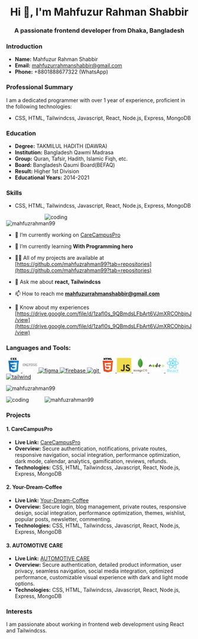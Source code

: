 <h1 align="center">Hi 👋, I'm Mahfuzur Rahman Shabbir</h1>
<h3 align="center">A passionate frontend developer from Dhaka, Bangladesh</h3>

### Introduction

- **Name:** Mahfuzur Rahman Shabbir
- **Email:** mahfuzurrahmanshabbir@gmail.com
- **Phone:** +8801888677322 (WhatsApp)

### Professional Summary

I am a dedicated programmer with over 1 year of experience, proficient in the following technologies:

- CSS, HTML, Tailwindcss, Javascript, React, Node.js, Express, MongoDB

### Education

- **Degree:** TAKMILUL HADITH (DAWRA)
- **Institution:** Bangladesh Qawmi Madrasa
- **Group:** Quran, Tafsir, Hadith, Islamic Fiqh, etc.
- **Board:** Bangladesh Qaumi Board(BEFAQ)
- **Result:** Higher 1st Division
- **Educational Years:** 2014-2021

### Skills

- CSS, HTML, Tailwindcss, Javascript, React, Node.js, Express, MongoDB

<img align="right" alt="coding" width="400" src="https://user-images.githubusercontent.com/55389276/140866485-8fb1c876-9a8f-4d6a-98dc-08c4981eaf70.gif"/>

<p align="left"> <img src="https://komarev.com/ghpvc/?username=mahfuzrahman99&label=Profile%20views&color=0e75b6&style=flat" alt="mahfuzrahman99" /> </p>

- 🔭 I’m currently working on [CareCampusPro](https://assignment-twelve-c5a2f.web.app/)

- 🌱 I’m currently learning **With Programming hero**

- 👨‍💻 All of my projects are available at [https://github.com/mahfuzrahman99?tab=repositories](https://github.com/mahfuzrahman99?tab=repositories)

- 💬 Ask me about **react, Tailwindcss**

- 📫 How to reach me **mahfuzurrahmanshabbir@gmail.com**

- 📄 Know about my experiences [https://drive.google.com/file/d/1zafI0s_9QBmdsLFbArt6VJmXRCOhbjnJ/view](https://drive.google.com/file/d/1zafI0s_9QBmdsLFbArt6VJmXRCOhbjnJ/view)
<p align="left">
</p>

<h3 align="left">Languages and Tools:</h3>
<p align="left"> <a href="https://www.w3schools.com/css/" target="_blank" rel="noreferrer"> <img src="https://raw.githubusercontent.com/devicons/devicon/master/icons/css3/css3-original-wordmark.svg" alt="css3" width="40" height="40"/> </a> <a href="https://expressjs.com" target="_blank" rel="noreferrer"> <img src="https://raw.githubusercontent.com/devicons/devicon/master/icons/express/express-original-wordmark.svg" alt="express" width="40" height="40"/> </a> <a href="https://www.figma.com/" target="_blank" rel="noreferrer"> <img src="https://www.vectorlogo.zone/logos/figma/figma-icon.svg" alt="figma" width="40" height="40"/> </a> <a href="https://firebase.google.com/" target="_blank" rel="noreferrer"> <img src="https://www.vectorlogo.zone/logos/firebase/firebase-icon.svg" alt="firebase" width="40" height="40"/> </a> <a href="https://git-scm.com/" target="_blank" rel="noreferrer"> <img src="https://www.vectorlogo.zone/logos/git-scm/git-scm-icon.svg" alt="git" width="40" height="40"/> </a> <a href="https://www.w3.org/html/" target="_blank" rel="noreferrer"> <img src="https://raw.githubusercontent.com/devicons/devicon/master/icons/html5/html5-original-wordmark.svg" alt="html5" width="40" height="40"/> </a> <a href="https://developer.mozilla.org/en-US/docs/Web/JavaScript" target="_blank" rel="noreferrer"> <img src="https://raw.githubusercontent.com/devicons/devicon/master/icons/javascript/javascript-original.svg" alt="javascript" width="40" height="40"/> </a> <a href="https://www.mongodb.com/" target="_blank" rel="noreferrer"> <img src="https://raw.githubusercontent.com/devicons/devicon/master/icons/mongodb/mongodb-original-wordmark.svg" alt="mongodb" width="40" height="40"/> </a> <a href="https://nodejs.org" target="_blank" rel="noreferrer"> <img src="https://raw.githubusercontent.com/devicons/devicon/master/icons/nodejs/nodejs-original-wordmark.svg" alt="nodejs" width="40" height="40"/> </a> <a href="https://reactjs.org/" target="_blank" rel="noreferrer"> <img src="https://raw.githubusercontent.com/devicons/devicon/master/icons/react/react-original-wordmark.svg" alt="react" width="40" height="40"/> </a> <a href="https://tailwindcss.com/" target="_blank" rel="noreferrer"> <img src="https://www.vectorlogo.zone/logos/tailwindcss/tailwindcss-icon.svg" alt="tailwind" width="40" height="40"/> </a> </p>

<p>&nbsp;<img width="400" align="left"  src="https://github-readme-stats.vercel.app/api?username=mahfuzrahman99&show_icons=true&locale=en" alt="mahfuzrahman99" /></p>

<p><img width="400" align="right" src="https://github-readme-streak-stats.herokuapp.com/?user=mahfuzrahman99&" alt="mahfuzrahman99" /></p>

<div></div>

<img alt="coding" width="900" src="https://i.ibb.co/YjTSgdH/github-wrapped.png"/>

### Projects

#### 1. CareCampusPro

- **Live Link:** [CareCampusPro](https://assignment-twelve-c5a2f.web.app/)
- **Overview:** Secure authentication, notifications, private routes, responsive navigation, social integration, performance optimization, dark mode, calendar, analytics, gamification, reviews, refunds.
- **Technologies:** CSS, HTML, Tailwindcss, Javascript, React, Node.js, Express, MongoDB

#### 2. Your-Dream-Coffee

- **Live Link:** [Your-Dream-Coffee](https://the-dragon-house.web.app/)
- **Overview:** Secure login, blog management, private routes, responsive design, social integration, performance optimization, themes, wishlist, popular posts, newsletter, commenting.
- **Technologies:** CSS, HTML, Tailwindcss, Javascript, React, Node.js, Express, MongoDB

#### 3. AUTOMOTIVE CARE

- **Live Link:** [AUTOMOTIVE CARE](https://assignment-ten-1cb40.web.app/)
- **Overview:** Secure authentication, detailed product information, user privacy, seamless navigation, social media integration, optimized performance, customizable visual experience with dark and light mode options.
- **Technologies:** CSS, HTML, Tailwindcss, Javascript, React, Node.js, Express, MongoDB

### Interests

I am passionate about working in frontend web development using React and Tailwindcss.
